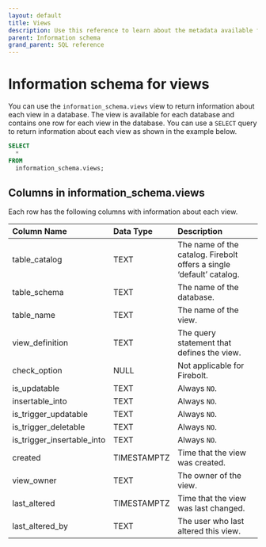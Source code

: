 ```yaml
---
layout: default
title: Views
description: Use this reference to learn about the metadata available for Firebolt views using the information schema.
parent: Information schema
grand_parent: SQL reference
---
```


# Information schema for views
You can use the `information_schema.views` view to return information about each view in a database. The view is available for each database and contains one row for each view in the database. You can use a `SELECT` query to return information about each view as shown in the example below.

```sql
SELECT
  *
FROM
  information_schema.views;
```

## Columns in information_schema.views

Each row has the following columns with information about each view.

| Column Name                 | Data Type   | Description |
| :---------------------------| :-----------| :-----------|
| table_catalog               | TEXT      | The name of the catalog. Firebolt offers a single ‘default’ catalog. |
| table_schema                | TEXT      | The name of the database. |
| table_name                  | TEXT      | The name of the view. |
| view_definition             | TEXT      | The query statement that defines the view. |
| check_option                | NULL        | Not applicable for Firebolt. |
| is_updatable                | TEXT        | Always `NO`. |
| insertable_into             | TEXT        | Always `NO`. |
| is_trigger_updatable        | TEXT        | Always `NO`. |
| is_trigger_deletable        | TEXT        | Always `NO`. |
| is_trigger_insertable_into  | TEXT        | Always `NO`. |
| created                     | TIMESTAMPTZ   | Time that the view was created. |
| view_owner                  | TEXT      | The owner of the view. |
| last_altered                | TIMESTAMPTZ   | Time that the view was last changed. |
| last_altered_by             | TEXT   | The user who last altered this view. |
